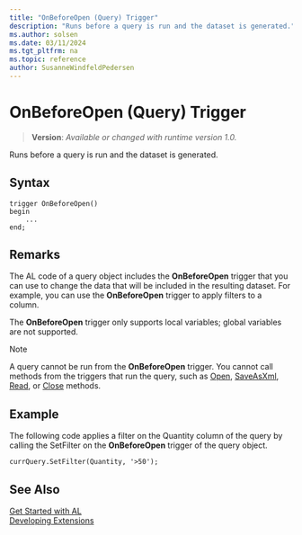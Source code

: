 ```yaml
---
title: "OnBeforeOpen (Query) Trigger"
description: "Runs before a query is run and the dataset is generated."
ms.author: solsen
ms.date: 03/11/2024
ms.tgt_pltfrm: na
ms.topic: reference
author: SusanneWindfeldPedersen
---
```

[//]: # (START>DO_NOT_EDIT)
[//]: # (IMPORTANT:Do not edit any of the content between here and the END>DO_NOT_EDIT.)
[//]: # (Any modifications should be made in the .xml files in the ModernDev repo.)

# OnBeforeOpen (Query) Trigger
> **Version**: _Available or changed with runtime version 1.0._

Runs before a query is run and the dataset is generated.


## Syntax
```AL
trigger OnBeforeOpen()
begin
    ...
end;
```



[//]: # (IMPORTANT: END>DO_NOT_EDIT)

## Remarks

The AL code of a query object includes the **OnBeforeOpen** trigger that you can use to change the data that will be included in the resulting dataset. For example, you can use the **OnBeforeOpen** trigger to apply filters to a column.  

The **OnBeforeOpen** trigger only supports local variables; global variables are not supported.  

> [!NOTE]  
> A query cannot be run from the **OnBeforeOpen** trigger. You cannot call methods from the triggers that run the query, such as [Open](../../methods-auto/query/queryinstance-open-method.md), [SaveAsXml](../../methods-auto/query/queryinstance-saveasxml-string-method.md), [Read](../../methods-auto/query/queryinstance-read-method.md), or [Close](../../methods-auto/query/queryinstance-close-method.md) methods.  

## Example

The following code applies a filter on the Quantity column of the query by calling the SetFilter on the **OnBeforeOpen** trigger of the query object.  

```AL
currQuery.SetFilter(Quantity, '>50');  
```

## See Also  
[Get Started with AL](../../devenv-get-started.md)  
[Developing Extensions](../../devenv-dev-overview.md)  
